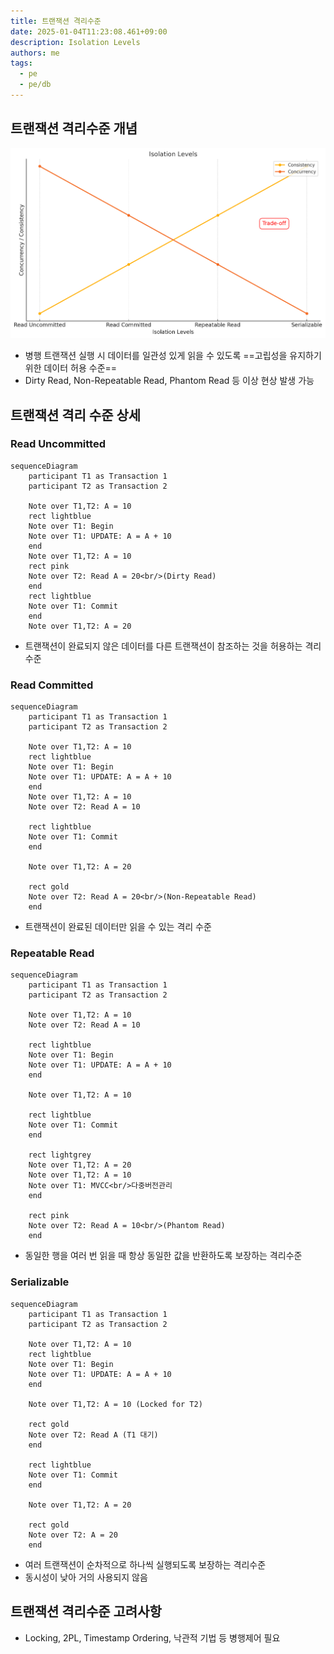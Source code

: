 ```yaml
---
title: 트랜잭션 격리수준
date: 2025-01-04T11:23:08.461+09:00
description: Isolation Levels
authors: me
tags:
  - pe
  - pe/db 
---
```


## 트랜잭션 격리수준 개념

![Isolation Levels](./assets/isolation-levels.png)

- 병행 트랜잭션 실행 시 데이터를 일관성 있게 읽을 수 있도록 ==고립성을 유지하기 위한 데이터 허용 수준==
- Dirty Read, Non-Repeatable Read, Phantom Read 등 이상 현상 발생 가능

## 트랜잭션 격리 수준 상세

### Read Uncommitted

```mermaid
sequenceDiagram
    participant T1 as Transaction 1
    participant T2 as Transaction 2

    Note over T1,T2: A = 10
    rect lightblue
    Note over T1: Begin
    Note over T1: UPDATE: A = A + 10
    end
    Note over T1,T2: A = 10
    rect pink
    Note over T2: Read A = 20<br/>(Dirty Read)
    end
    rect lightblue
    Note over T1: Commit
    end
    Note over T1,T2: A = 20
```

- 트랜잭션이 완료되지 않은 데이터를 다른 트랜잭션이 참조하는 것을 허용하는 격리수준

### Read Committed

```mermaid
sequenceDiagram
    participant T1 as Transaction 1
    participant T2 as Transaction 2

    Note over T1,T2: A = 10
    rect lightblue
    Note over T1: Begin
    Note over T1: UPDATE: A = A + 10
    end
    Note over T1,T2: A = 10
    Note over T2: Read A = 10

    rect lightblue
    Note over T1: Commit
    end

    Note over T1,T2: A = 20

    rect gold
    Note over T2: Read A = 20<br/>(Non-Repeatable Read)
    end
```

- 트랜잭션이 완료된 데이터만 읽을 수 있는 격리 수준

### Repeatable Read

```mermaid
sequenceDiagram
    participant T1 as Transaction 1
    participant T2 as Transaction 2

    Note over T1,T2: A = 10
    Note over T2: Read A = 10

    rect lightblue
    Note over T1: Begin
    Note over T1: UPDATE: A = A + 10
    end

    Note over T1,T2: A = 10

    rect lightblue
    Note over T1: Commit
    end

    rect lightgrey
    Note over T1,T2: A = 20
    Note over T1,T2: A = 10
    Note over T1: MVCC<br/>다중버전관리
    end

    rect pink
    Note over T2: Read A = 10<br/>(Phantom Read)
    end
```

- 동일한 행을 여러 번 읽을 때 항상 동일한 값을 반환하도록 보장하는 격리수준

### Serializable

```mermaid
sequenceDiagram
    participant T1 as Transaction 1
    participant T2 as Transaction 2

    Note over T1,T2: A = 10
    rect lightblue
    Note over T1: Begin
    Note over T1: UPDATE: A = A + 10
    end

    Note over T1,T2: A = 10 (Locked for T2)
    
    rect gold
    Note over T2: Read A (T1 대기)
    end

    rect lightblue
    Note over T1: Commit
    end

    Note over T1,T2: A = 20

    rect gold
    Note over T2: A = 20
    end
```

- 여러 트랜잭션이 순차적으로 하나씩 실행되도록 보장하는 격리수준
- 동시성이 낮아 거의 사용되지 않음

## 트랜잭션 격리수준 고려사항

- Locking, 2PL, Timestamp Ordering, 낙관적 기법 등 병행제어 필요
